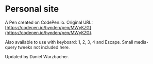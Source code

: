 # Personal site

A Pen created on CodePen.io. Original URL: [https://codepen.io/hynden/pen/MWyKZG](https://codepen.io/hynden/pen/MWyKZG).

Also available to use with keyboard:
1, 2, 3, 4 and Escape. Small media-query tweeks not included here. 

Updated by Daniel Wurzbacher.
